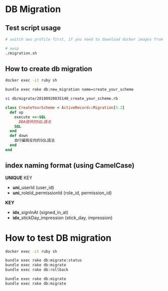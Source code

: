 DB Migration
====================

## Test script usage

```bash
# switch aws profile first, if you need to download docker images from aws ecr

# awsp
./migration.sh
```

## How to create db migration

```bash
docker exec -it ruby sh

bundle exec rake db:new_migration name=create_your_scheme

vi db/migrate/20180920035140_create_your_scheme.rb
```

```ruby
class CreateYourScheme < ActiveRecord::Migration[5.2]
  def up
    execute <<-SQL
      DBA提供的SQL語法
    SQL
  end
  def down
    自行編寫反向的SQL語法
  end
end
```

## index naming format (using CamelCase)

**UNIQUE** KEY
- **uni**_userId (user_id)
- **uni**_roleId_permissionId (role_id, permission_id)

**KEY**
- **idx**_signInAt (signed_in_at)
- **idx**_stickDay_impression (stick_day, impression)


# How to test DB migration

```bash
docker exec -it ruby sh

bundle exec rake db:migrate:status
bundle exec rake db:migrate
bundle exec rake db:rollback

bundle exec rake db:migrate
bundle exec rake db:migrate
```
